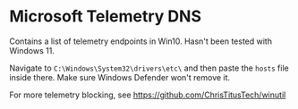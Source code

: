 # Microsoft Telemetry DNS

Contains a list of telemetry endpoints in Win10. Hasn't been tested with Windows 11.

Navigate to ``C:\Windows\System32\drivers\etc\`` and then paste the ``hosts`` file inside there. Make sure Windows Defender won't remove it.

For more telemetry blocking, see https://github.com/ChrisTitusTech/winutil
